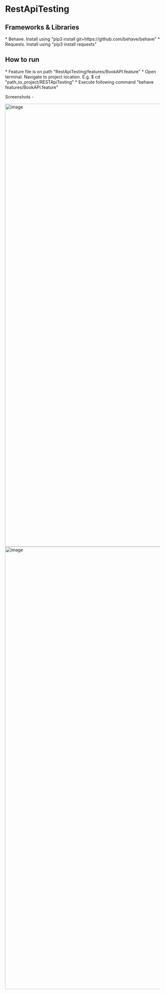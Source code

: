 # RestApiTesting

<h2>Frameworks & Libraries</h2>
* Behave. Install using "pip3 install git+https://github.com/behave/behave"
* Requests. Install using "pip3 install requests"

<h2>How to run</h2>
* Feature file is on path "RestApiTesting/features/BookAPI.feature"
* Open terminal. Navigate to project location. E.g. $ cd "path_to_project/RESTApiTesting"
* Execute following command "behave features/BookAPI.feature"

Screenshots -

<img width="1440" alt="image" src="https://user-images.githubusercontent.com/39789649/211149637-7b27dc4c-606d-4ea0-a50a-451af18f0c14.png">

<img width="1439" alt="image" src="https://user-images.githubusercontent.com/39789649/211149663-91d3b349-4af7-4ec8-9fb5-dbdf185cbea5.png">

